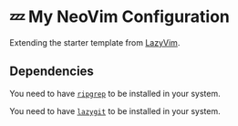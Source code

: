 # 💤 My NeoVim Configuration

Extending the starter template from [LazyVim](https://github.com/LazyVim/LazyVim).

## Dependencies

You need to have [`ripgrep`](https://github.com/BurntSushi/ripgrep) to be installed in your system.

You need to have [`lazygit`]('https://github.com/jesseduffield/lazygit?tab=readme-ov-file#installation') to be installed in your system.
